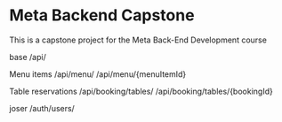 # Meta Backend Capstone
This is a capstone project for the Meta Back-End Development course

base
/api/

Menu items
/api/menu/
/api/menu/{menuItemId}

Table reservations
/api/booking/tables/
/api/booking/tables/{bookingId}

joser
/auth/users/